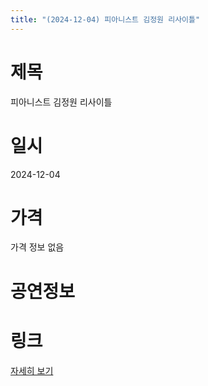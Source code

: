 ```yaml
---
title: "(2024-12-04) 피아니스트 김정원 리사이틀"
---
```


# 제목
피아니스트 김정원 리사이틀

# 일시
2024-12-04

# 가격
가격 정보 없음

# 공연정보


# 링크
[자세히 보기](https://www.sac.or.kr/site/main/show/show_view?SN=68479, "https://www.sac.or.kr/site/main/show/show_view?SN=68479")
